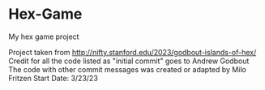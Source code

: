 # Hex-Game
My hex game project

Project taken from http://nifty.stanford.edu/2023/godbout-islands-of-hex/
Credit for all the code listed as "initial commit" goes to Andrew Godbout
The code with other commit messages was created or adapted by Milo Fritzen
Start Date: 3/23/23
